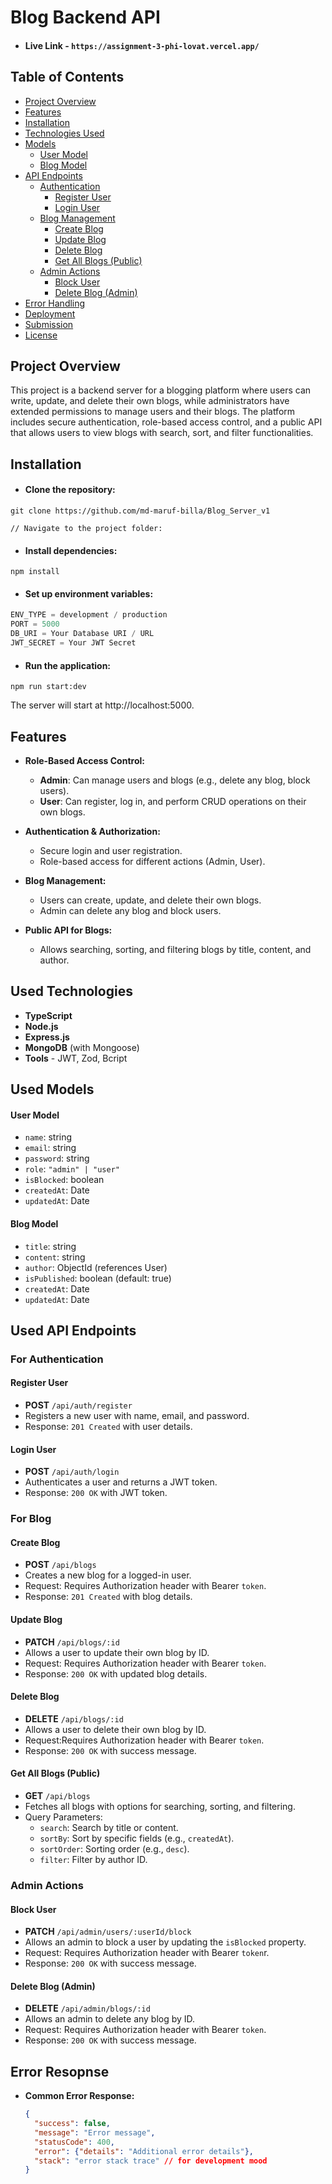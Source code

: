 # Blog Backend API

- #### Live Link - `https://assignment-3-phi-lovat.vercel.app/`

## Table of Contents
- [Project Overview](#project-overview)
- [Features](#features)
- [Installation](#installation)
- [Technologies Used](#used-technologies)
- [Models](#used-models)
  - [User Model](#user-model)
  - [Blog Model](#blog-model)
- [API Endpoints](#used-api-endpoints)
  - [Authentication](#for-authentication)
    - [Register User](#register-user)
    - [Login User](#login-user)
  - [Blog Management](#for-blog)
    - [Create Blog](#create-blog)
    - [Update Blog](#update-blog)
    - [Delete Blog](#delete-blog)
    - [Get All Blogs (Public)](#get-all-blogs-public)
  - [Admin Actions](#admin-actions)
    - [Block User](#block-user)
    - [Delete Blog (Admin)](#delete-blog-admin)
- [Error Handling](#error-handling)
- [Deployment](#deployment)
- [Submission](#submission)
- [License](#license)

## Project Overview

This project is a backend server for a blogging platform where users can write, update, and delete their own blogs, while administrators have extended permissions to manage users and their blogs. The platform includes secure authentication, role-based access control, and a public API that allows users to view blogs with search, sort, and filter functionalities.


## Installation 
- #### Clone the repository:

```
git clone https://github.com/md-maruf-billa/Blog_Server_v1

// Navigate to the project folder:

```

- #### Install dependencies:

```
npm install
```

- #### Set up environment variables:
```javaScript
ENV_TYPE = development / production
PORT = 5000
DB_URI = Your Database URI / URL
JWT_SECRET = Your JWT Secret
```
- #### Run the application:
```
npm run start:dev
```
 The server will start at http://localhost:5000.


## Features

- **Role-Based Access Control:**
  - **Admin**: Can manage users and blogs (e.g., delete any blog, block users).
  - **User**: Can register, log in, and perform CRUD operations on their own blogs.
  
- **Authentication & Authorization:**
  - Secure login and user registration.
  - Role-based access for different actions (Admin, User).
  
- **Blog Management:**
  - Users can create, update, and delete their own blogs.
  - Admin can delete any blog and block users.
  
- **Public API for Blogs:**
  - Allows searching, sorting, and filtering blogs by title, content, and author.

## Used Technologies

- **TypeScript**
- **Node.js**
- **Express.js**
- **MongoDB** (with Mongoose)
- **Tools** - JWT, Zod, Bcript

## Used Models

#### User Model

- `name`: string
- `email`: string
- `password`: string
- `role`: `"admin" | "user"`
- `isBlocked`: boolean
- `createdAt`: Date
- `updatedAt`: Date

#### Blog Model

- `title`: string
- `content`: string
- `author`: ObjectId (references User)
- `isPublished`: boolean (default: true)
- `createdAt`: Date
- `updatedAt`: Date

## Used API Endpoints

### For Authentication

#### Register User
- **POST** `/api/auth/register`
- Registers a new user with name, email, and password.
- Response: `201 Created` with user details.

#### Login User
- **POST** `/api/auth/login`
- Authenticates a user and returns a JWT token.
- Response: `200 OK` with JWT token.

### For Blog 

#### Create Blog
- **POST** `/api/blogs`
- Creates a new blog for a logged-in user.
- Request: Requires  Authorization header with Bearer `token`.
- Response: `201 Created` with blog details.

#### Update Blog
- **PATCH** `/api/blogs/:id`
- Allows a user to update their own blog by ID.
- Request: Requires  Authorization header with Bearer `token`.
- Response: `200 OK` with updated blog details.

#### Delete Blog
- **DELETE** `/api/blogs/:id`
- Allows a user to delete their own blog by ID.
- Request:Requires  Authorization header with Bearer `token`.
- Response: `200 OK` with success message.

#### Get All Blogs (Public)
- **GET** `/api/blogs`
- Fetches all blogs with options for searching, sorting, and filtering.
- Query Parameters:
  - `search`: Search by title or content.
  - `sortBy`: Sort by specific fields (e.g., `createdAt`).
  - `sortOrder`: Sorting order (e.g., `desc`).
  - `filter`: Filter by author ID.

### Admin Actions

#### Block User
- **PATCH** `/api/admin/users/:userId/block`
- Allows an admin to block a user by updating the `isBlocked` property.
- Request: Requires  Authorization header with Bearer `token`r.
- Response: `200 OK` with success message.

#### Delete Blog (Admin)
- **DELETE** `/api/admin/blogs/:id`
- Allows an admin to delete any blog by ID.
- Request: Requires  Authorization header with Bearer `token`.
- Response: `200 OK` with success message.

## Error Resopnse

- **Common Error Response:**
  ```json
  {
    "success": false,
    "message": "Error message",
    "statusCode": 400,
    "error": {"details": "Additional error details"},
    "stack": "error stack trace" // for development mood
  }
